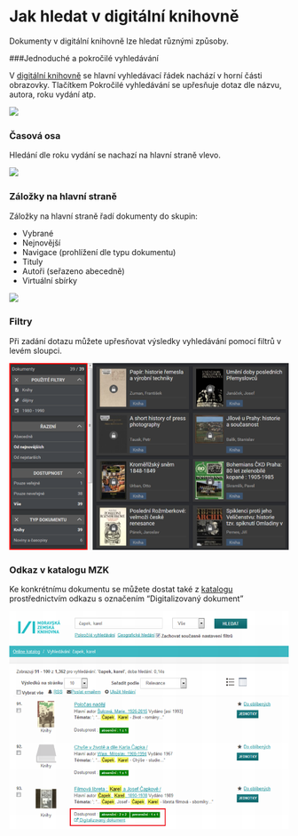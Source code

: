 # Jak hledat v digitální knihovně
Dokumenty v digitální knihovně lze hledat různými způsoby.

###Jednoduché a pokročilé vyhledávání

V <a class="external" href="http://kramerius.mzk.cz/" target="_blank">digitální knihovně</a> se hlavní vyhledávací řádek nachází v horní části obrazovky. 
Tlačítkem Pokročilé vyhledávání se upřesňuje dotaz dle názvu, autora, roku vydání atp.

![](/images/help/jakHledat/jednoducheHledani.png)

### Časová osa
Hledání dle roku vydání se nachazí na hlavní straně vlevo.

![](/images/help/jakHledat/casovaOsa.png)

### Záložky na hlavní straně
Záložky na hlavní straně řadí dokumenty do skupin:

* Vybrané
* Nejnovější
* Navigace (prohlížení dle typu dokumentu)
* Tituly
* Autoři (seřazeno abecedně)
* Virtuální sbírky

![](/images/help/jakHledat/zalozky.png)

### Filtry
Při zadání dotazu můžete upřesňovat výsledky vyhledávání pomocí filtrů v levém sloupci.

![](/images/help/jakHledat/filtry.png)

### Odkaz v katalogu MZK
Ke konkrétnímu dokumentu se můžete dostat také z <a class="external" href="https://vufind.mzk.cz/" target="_blank">katalogu</a>
prostřednictvím odkazu s označením “Digitalizovaný dokument”

![](/images/help/jakHledat/katalog.png)
